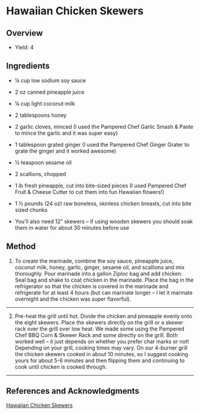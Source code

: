 # Hawaiian Chicken Skewers

## Overview

- Yield: 4

## Ingredients

- ¼ cup low sodium soy sauce

- 2 oz canned pineapple juice

- ¼ cup light coconut milk

- 2 tablespoons honey

- 2 garlic cloves, minced (I used the  Pampered Chef Garlic Smash & Paste to mince the garlic and it was super easy)

- 1 tablespoon grated ginger (I used the  Pampered Chef Ginger Grater to grate the ginger and it worked awesome)

- ½ teaspoon sesame oil

- 2 scallions, chopped

- 1 lb fresh pineapple, cut into bite-sized pieces (I used  Pampered Chef Fruit & Cheese Cutter to cut them into fun Hawaiian flowers!)

- 1 ½ pounds (24 oz) raw boneless, skinless chicken breasts, cut into bite sized chunks

- You’ll also need 12” skewers – if using wooden skewers you should soak them in water for about 30 minutes before use

## Method

1. To create the marinade, combine the soy sauce, pineapple juice, coconut milk, honey, garlic, ginger, sesame oil, and scallions and mix thoroughly. Pour marinade into a gallon Ziploc bag and add chicken. Seal bag and shake to coat chicken in the marinade. Place the bag in the refrigerator so that the chicken is covered in the marinade and refrigerate for at least 4 hours (but can marinate longer – I let it marinate overnight and the chicken was super flavorful).
---

2. Pre-heat the grill until hot. Divide the chicken and pineapple evenly onto the eight skewers. Place the skewers directly on the grill or a skewer rack over the grill over low heat. We made some using the Pampered Chef  BBQ Corn & Skewer Rack and some directly on the grill. Both worked well – it just depends on whether you prefer char marks or not! Depending on your grill, cooking times may vary. On our 4-burner grill the chicken skewers cooked in about 10 minutes, so I suggest cooking yours for about 5-6 minutes and then flipping them and continuing to cook until chicken is cooked through.
---

## References and Acknowledgments

[Hawaiian Chicken Skewers](https://emilybites.com/2013/06/hawaiian-chicken-skewers-a-pampered-chef-giveaway-contest-closed.html)
